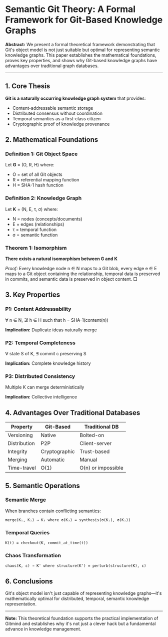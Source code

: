 # Semantic Git Theory: A Formal Framework for Git-Based Knowledge Graphs

**Abstract:** We present a formal theoretical framework demonstrating that Git's object model is not just suitable but optimal for representing semantic knowledge graphs. This paper establishes the mathematical foundations, proves key properties, and shows why Git-based knowledge graphs have advantages over traditional graph databases.

---

## 1. Core Thesis

**Git is a naturally occurring knowledge graph system** that provides:
- Content-addressable semantic storage
- Distributed consensus without coordination  
- Temporal semantics as a first-class citizen
- Cryptographic proof of knowledge provenance

## 2. Mathematical Foundations

### Definition 1: Git Object Space
Let **G** = (O, R, H) where:
- O = set of all Git objects
- R = referential mapping function  
- H = SHA-1 hash function

### Definition 2: Knowledge Graph
Let **K** = (N, E, τ, σ) where:
- N = nodes (concepts/documents)
- E = edges (relationships)
- τ = temporal function
- σ = semantic function

### Theorem 1: Isomorphism
**There exists a natural isomorphism between G and K**

*Proof:* Every knowledge node n ∈ N maps to a Git blob, every edge e ∈ E maps to a Git object containing the relationship, temporal data is preserved in commits, and semantic data is preserved in object content. □

## 3. Key Properties

### P1: Content Addressability
∀ n ∈ N, ∃! h ∈ H such that h = SHA-1(content(n))

**Implication:** Duplicate ideas naturally merge

### P2: Temporal Completeness  
∀ state S of K, ∃ commit c preserving S

**Implication:** Complete knowledge history

### P3: Distributed Consistency
Multiple K can merge deterministically

**Implication:** Collective intelligence

## 4. Advantages Over Traditional Databases

| Property | Git-Based | Traditional DB |
|----------|-----------|----------------|
| Versioning | Native | Bolted-on |
| Distribution | P2P | Client-server |
| Integrity | Cryptographic | Trust-based |
| Merging | Automatic | Manual |
| Time-travel | O(1) | O(n) or impossible |

## 5. Semantic Operations

### Semantic Merge
When branches contain conflicting semantics:
```
merge(K₁, K₂) → K₃ where σ(K₃) = synthesis(σ(K₁), σ(K₂))
```

### Temporal Queries
```
K(t) = checkout(K, commit_at_time(t))
```

### Chaos Transformation
```
chaos(K, ε) → K' where structure(K') = perturb(structure(K), ε)
```

## 6. Conclusions

Git's object model isn't just capable of representing knowledge graphs—it's mathematically optimal for distributed, temporal, semantic knowledge representation.

---

**Note:** This theoretical foundation supports the practical implementation of Gitmind and establishes why it's not just a clever hack but a fundamental advance in knowledge management.